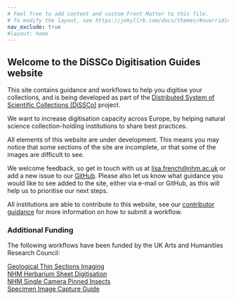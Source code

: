 ```yaml
---
# Feel free to add content and custom Front Matter to this file.
# To modify the layout, see https://jekyllrb.com/docs/themes/#overriding-theme-defaults
nav_exclude: true
#layout: home
---
```

## Welcome to the DiSSCo Digitisation Guides website

This site contains guidance and workflows to help you digitise your collections, and is being developed as part of the [Distributed System of Scientific Collections (DiSSCo)](https://dissco.eu) project.

We want to increase digitisation capacity across Europe, by helping natural science collection-holding institutions to share best practices.

All elements of this website are under development. This means you may notice that some sections of the site are incomplete, or that some of the images are difficult to see. 

We welcome feedback, so get in touch with us at lisa.french@nhm.ac.uk or add a new issue to our [GitHub](https://github.com/DiSSCo/dissco.github.io/issues). Please also let us know what guidance you would like to see added to the site, either via e-mail or GitHub, as this will help us to prioritise our next steps.

All institutions are able to contribute to this website, see our [contributor guidance](https://dissco.github.io/Guidance/ContributorGuidance.html) for more information on how to submit a workflow. 

### Additional Funding

The following workflows have been funded by the UK Arts and Humanities Research Council:

[Geological Thin Sections Imaging](https://dissco.github.io/Geo/thin_sections.html)\
[NHM Herbarium Sheet Digitisation](https://dissco.github.io/HerbariumSheets/NHMHerbariumSheetDigitisationWorkflow.html)\
[NHM Single Camera Pinned Insects](https://dissco.github.io/PinnedInsect/NHM%20single%20camera%20pinned%20insects.html)\
[Specimen Image Capture Guide](https://dissco.github.io/SpecimenImageCapture/SpecimenImageCapture.html)

